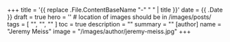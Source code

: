 +++
title = '{{ replace .File.ContentBaseName "-" " " | title }}'
date = {{ .Date }}
draft = true
hero = '' # location of images should be in /images/posts/
tags = [ "", "", "" ]
toc = true
description = ""
summary = ""
[author]
    name = "Jeremy Meiss"
    image = "/images/author/jeremy-meiss.jpg"
+++
